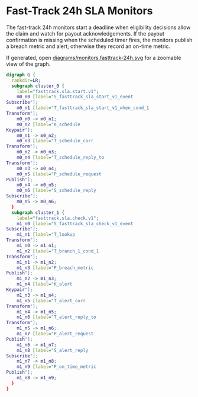 # Fast-Track 24h SLA Monitors

The fast-track 24h monitors start a deadline when eligibility decisions allow the claim
and watch for payout acknowledgements. If the payout confirmation is missing when the
scheduled timer fires, the monitors publish a breach metric and alert; otherwise they
record an on-time metric.

If generated, open [diagrams/monitors.fasttrack-24h.svg](../../diagrams/monitors.fasttrack-24h.svg)
for a zoomable view of the graph.

```dot
digraph G {
  rankdir=LR;
  subgraph cluster_0 {
    label="fasttrack.sla.start.v1";
    m0_n0 [label="S_fasttrack_sla_start_v1_event
Subscribe"];
    m0_n1 [label="T_fasttrack_sla_start_v1_when_cond_1
Transform"];
    m0_n0 -> m0_n1;
    m0_n2 [label="K_schedule
Keypair"];
    m0_n1 -> m0_n2;
    m0_n3 [label="T_schedule_corr
Transform"];
    m0_n2 -> m0_n3;
    m0_n4 [label="T_schedule_reply_to
Transform"];
    m0_n3 -> m0_n4;
    m0_n5 [label="P_schedule_request
Publish"];
    m0_n4 -> m0_n5;
    m0_n6 [label="S_schedule_reply
Subscribe"];
    m0_n5 -> m0_n6;
  }
  subgraph cluster_1 {
    label="fasttrack.sla.check.v1";
    m1_n0 [label="S_fasttrack_sla_check_v1_event
Subscribe"];
    m1_n1 [label="T_lookup
Transform"];
    m1_n0 -> m1_n1;
    m1_n2 [label="T_branch_1_cond_1
Transform"];
    m1_n1 -> m1_n2;
    m1_n3 [label="P_breach_metric
Publish"];
    m1_n2 -> m1_n3;
    m1_n4 [label="K_alert
Keypair"];
    m1_n3 -> m1_n4;
    m1_n5 [label="T_alert_corr
Transform"];
    m1_n4 -> m1_n5;
    m1_n6 [label="T_alert_reply_to
Transform"];
    m1_n5 -> m1_n6;
    m1_n7 [label="P_alert_request
Publish"];
    m1_n6 -> m1_n7;
    m1_n8 [label="S_alert_reply
Subscribe"];
    m1_n7 -> m1_n8;
    m1_n9 [label="P_on_time_metric
Publish"];
    m1_n8 -> m1_n9;
  }
}
```
